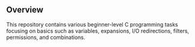 ## Overview

This repository contains various beginner-level C programming tasks focusing on basics such as variables, expansions, I/O redirections, filters, permissions, and combinations.
